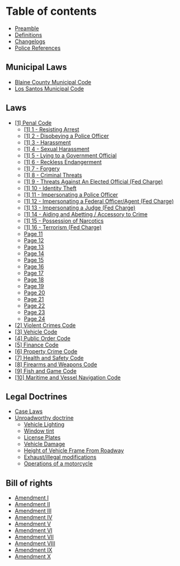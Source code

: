 # Table of contents

* [Preamble](README.md)
* [Definitions](definitions.md)
* [Changelogs](changelogs.md)
* [Police References](police-references.md)

## Municipal Laws

* [Blaine County Municipal Code](municipal-laws/blaine-county-municipal-code.md)
* [Los Santos Municipal Code](municipal-laws/los-santos-municipal-code.md)

## Laws

* [\[1\] Penal Code](laws/1-penal-code.md)
  * [\[1\] 1 - Resisting Arrest](laws/1-penal-code/1-1-resisting-arrest.md)
  * [\[1\] 2 - Disobeying a Police Officer](laws/1-penal-code/1-2-disobeying-a-police-officer.md)
  * [\[1\] 3 - Harassment](laws/1-penal-code/1-3-harassment.md)
  * [\[1\] 4 - Sexual Harassment](laws/1-penal-code/1-4-sexual-harassment.md)
  * [\[1\] 5 - Lying to a Government Official](laws/1-penal-code/1-5-lying-to-a-government-official.md)
  * [\[1\] 6 - Reckless Endangerment](laws/1-penal-code/1-6-reckless-endangerment.md)
  * [\[1\] 7 - Forgery](laws/1-penal-code/1-7-forgery.md)
  * [\[1\] 8 - Criminal Threats](laws/1-penal-code/1-8-criminal-threats.md)
  * [\[1\] 9 - Threats Against An Elected Official (Fed Charge)](laws/1-penal-code/1-9-threats-against-an-elected-official-fed-charge.md)
  * [\[1\] 10 - Identity Theft](laws/1-penal-code/1-10-identity-theft.md)
  * [\[1\] 11 - Impersonating a Police Officer](laws/1-penal-code/1-11-impersonating-a-police-officer.md)
  * [\[1\] 12 - Impersonating a Federal Officer/Agent (Fed Charge)](laws/1-penal-code/1-12-impersonating-a-federal-officer-agent-fed-charge.md)
  * [\[1\] 13 - Impersonating a Judge (Fed Charge)](laws/1-penal-code/1-13-impersonating-a-judge-fed-charge.md)
  * [\[1\] 14 - Aiding and Abetting / Accessory to Crime](laws/1-penal-code/1-14-aiding-and-abetting-accessory-to-crime.md)
  * [\[1\] 15 - Possession of Narcotics](laws/1-penal-code/1-15-possession-of-narcotics.md)
  * [\[1\] 16 - Terrorism (Fed Charge)](laws/1-penal-code/1-16-terrorism-fed-charge.md)
  * [Page 11](laws/1-penal-code/page-11.md)
  * [Page 12](laws/1-penal-code/page-12.md)
  * [Page 13](laws/1-penal-code/page-13.md)
  * [Page 14](laws/1-penal-code/page-14.md)
  * [Page 15](laws/1-penal-code/page-15.md)
  * [Page 16](laws/1-penal-code/page-16.md)
  * [Page 17](laws/1-penal-code/page-17.md)
  * [Page 18](laws/1-penal-code/page-18.md)
  * [Page 19](laws/1-penal-code/page-19.md)
  * [Page 20](laws/1-penal-code/page-20.md)
  * [Page 21](laws/1-penal-code/page-21.md)
  * [Page 22](laws/1-penal-code/page-22.md)
  * [Page 23](laws/1-penal-code/page-23.md)
  * [Page 24](laws/1-penal-code/page-24.md)
* [\[2\] Violent Crimes Code](laws/2-violent-crimes-code.md)
* [\[3\] Vehicle Code](laws/3-vehicle-code.md)
* [\[4\] Public Order Code](laws/4-public-order-code.md)
* [\[5\] Finance Code](laws/5-finance-code.md)
* [\[6\] Property Crime Code](laws/6-property-crime-code.md)
* [\[7\] Health and Safety Code](laws/7-health-and-safety-code.md)
* [\[8\] Firearms and Weapons Code](laws/8-firearms-and-weapons-code.md)
* [\[9\] Fish and Game Code](laws/9-fish-and-game-code.md)
* [\[10\] Maritime and Vessel Navigation Code](laws/10-maritime-and-vessel-navigation-code.md)

## Legal Doctrines

* [Case Laws](legal-doctrines/case-laws.md)
* [Unroadworthy doctrine](legal-doctrines/unroadworthy-doctrine/README.md)
  * [Vehicle Lighting](legal-doctrines/unroadworthy-doctrine/vehicle-lighting.md)
  * [Window tint](legal-doctrines/unroadworthy-doctrine/window-tint.md)
  * [License Plates](legal-doctrines/unroadworthy-doctrine/license-plates.md)
  * [Vehicle Damage](legal-doctrines/unroadworthy-doctrine/vehicle-damage.md)
  * [Height of Vehicle Frame From Roadway](legal-doctrines/unroadworthy-doctrine/height-of-vehicle-frame-from-roadway.md)
  * [Exhaust/illegal modifications](legal-doctrines/unroadworthy-doctrine/exhaust-illegal-modifications.md)
  * [Operations of a motorcycle](legal-doctrines/unroadworthy-doctrine/operations-of-a-motorcycle.md)

## Bill of rights

* [Amendment I](bill-of-rights/amendment-i.md)
* [Amendment II](bill-of-rights/amendment-ii.md)
* [Amendment III](bill-of-rights/amendment-iii.md)
* [Amendment IV](bill-of-rights/amendment-iv.md)
* [Amendment V](bill-of-rights/amendment-v.md)
* [Amendment VI](bill-of-rights/amendment-vi.md)
* [Amendment VII](bill-of-rights/amendment-vii.md)
* [Amendment VIII](bill-of-rights/amendment-viii.md)
* [Amendment IX](bill-of-rights/amendment-ix.md)
* [Amendment X](bill-of-rights/amendment-x.md)

